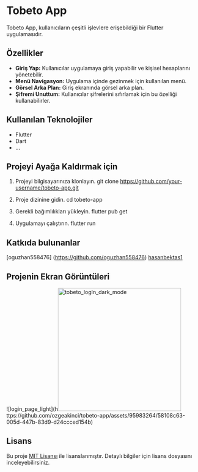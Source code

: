 # Tobeto App

Tobeto App, kullanıcıların çeşitli işlevlere erişebildiği bir Flutter uygulamasıdır.

## Özellikler

- **Giriş Yap:** Kullanıcılar uygulamaya giriş yapabilir ve kişisel hesaplarını yönetebilir.
- **Menü Navigasyon:** Uygulama içinde gezinmek için kullanılan menü.
- **Görsel Arka Plan:** Giriş ekranında görsel arka plan.
- **Şifremi Unuttum:** Kullanıcılar şifrelerini sıfırlamak için bu özelliği kullanabilirler.

## Kullanılan Teknolojiler

- Flutter
- Dart
- ...

##  Projeyi Ayağa Kaldırmak için

1. Projeyi bilgisayarınıza klonlayın.
    git clone https://github.com/your-username/tobeto-app.git

2. Proje dizinine gidin. 
    cd tobeto-app

3. Gerekli bağımlılıkları yükleyin.
     flutter pub get

4. Uygulamayı çalıştırın.
    flutter run
    

## Katkıda bulunanlar

[oguzhan558476] (https://github.com/oguzhan558476)
[hasanbektas1](https://github.com/hasanbektas1)

## Projenin Ekran Görüntüleri
![login_page_light](h<img width="322" alt="tobeto_logIn_dark_mode" src="https://github.com/ozgeakinci/tobeto-app/assets/95983264/f16d1ff9-ca66-4315-b37b-cf4dd5ea3a70">
ttps://github.com/ozgeakinci/tobeto-app/assets/95983264/58108c63-005d-447b-83d9-d24ccced154b)


## Lisans

Bu proje [MIT Lisansı](LICENSE) ile lisanslanmıştır. Detaylı bilgiler için lisans dosyasını inceleyebilirsiniz.
